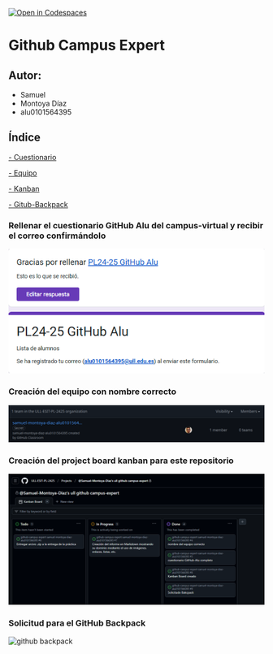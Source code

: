 [![Open in Codespaces](https://classroom.github.com/assets/launch-codespace-2972f46106e565e64193e422d61a12cf1da4916b45550586e14ef0a7c637dd04.svg)](https://classroom.github.com/open-in-codespaces?assignment_repo_id=17907297)
# Github Campus Expert 

## Autor:
- Samuel 
- Montoya Díaz 
- alu0101564395

## Índice
[- Cuestionario](#Rellenar-el-cuestionario-GitHub-Alu-del-campus-virtual-y-recibir-el-correo-confirmándolo)

[- Equipo](#Creación-del-equipo-con-nombre-correcto)

[- Kanban](#Creación-del-project-board-kanban-para-este-repositorio)

[- Gitub-Backpack](#Solicitud-para-el-GitHub-Backpack)


### Rellenar el cuestionario GitHub Alu del campus-virtual y recibir el correo confirmándolo

![correo de confirmacion del cuestionario](docs/Correo.png)

### Creación del equipo con nombre correcto

![equipo](docs/Equipo.png)

### Creación del project board kanban para este repositorio

![project board kanban](docs/Kanban_Board.png)

### Solicitud para el GitHub Backpack

![github backpack](docs/backpack.png)
